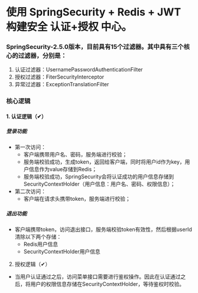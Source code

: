 # 使用 SpringSecurity + Redis + JWT 构建安全 认证+授权 中心。

### SpringSecurity-2.5.0版本，目前具有15个过滤器。其中具有三个核心的过滤器，分别是：
1. 认证过滤器：UsernamePasswordAuthenticationFilter
2. 授权过滤器：FiterSecurityInterceptor
3. 异常过滤器：ExceptionTranslationFilter


### 核心逻辑
#### 1. 认证逻辑（✔）
##### 登录功能
- 第一次访问：
    - 客户端携带用户名、密码，服务端进行校验；
    - 服务端校验成功，生成token，返回给客户端，同时将用户id作为key，用户信息作为value存储到Redis；
    - 服务端校验成功，SpringSecurity会将认证成功的用户信息存储到SecurityContextHolder（用户信息：用户名、密码、权限信息）；
- 第二次访问：
    - 客户端在请求头携带token，服务端进行校验；
##### 退出功能
- 客户端携带token，访问退出接口，服务端校验token有效性，然后根据userId清除以下两个存储：
    - Redis用户信息
    - SecurityContextHolder用户信息
   
2. 授权逻辑（✔）
- 当用户认证通过之后，访问菜单接口需要进行鉴权操作。因此在认证通过之后，将用户的权限信息存储在SecurityContextHolder，等待鉴权时校验。
